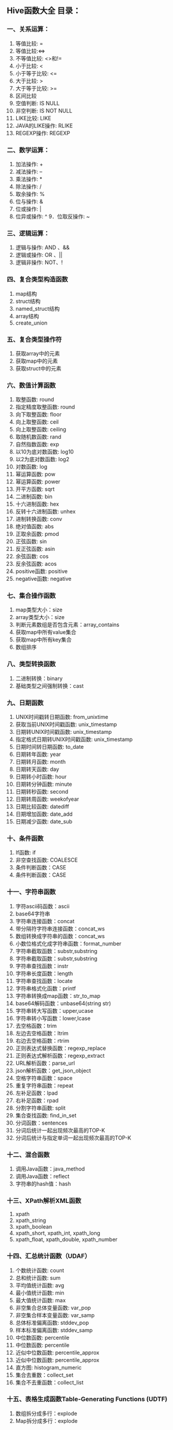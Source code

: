 ## Hive函数大全 目录：

### 一、关系运算：
1. 等值比较: =
2. 等值比较:<=>
3. 不等值比较: <>和!=
4. 小于比较: <
5. 小于等于比较: <=
6. 大于比较: >
7. 大于等于比较: >=
8. 区间比较
9. 空值判断: IS NULL
10. 非空判断: IS NOT NULL
10. LIKE比较: LIKE
11. JAVA的LIKE操作: RLIKE
12. REGEXP操作: REGEXP
### 二、数学运算：
1. 加法操作: +
2. 减法操作: –
3. 乘法操作: *
4. 除法操作: /
5. 取余操作: %
6. 位与操作: &
7. 位或操作: |
8. 位异或操作: ^
9．位取反操作: ~
### 三、逻辑运算：
1. 逻辑与操作: AND 、&&
2. 逻辑或操作: OR 、||
3. 逻辑非操作: NOT、!
### 四、复合类型构造函数
1. map结构
2. struct结构
3. named_struct结构
4. array结构
5. create_union
### 五、复合类型操作符
1. 获取array中的元素
2. 获取map中的元素
3. 获取struct中的元素
### 六、数值计算函数
1. 取整函数: round
2. 指定精度取整函数: round
3. 向下取整函数: floor
4. 向上取整函数: ceil
5. 向上取整函数: ceiling
6. 取随机数函数: rand
7. 自然指数函数: exp
8. 以10为底对数函数: log10
9. 以2为底对数函数: log2
10. 对数函数: log
11. 幂运算函数: pow
12. 幂运算函数: power
13. 开平方函数: sqrt
14. 二进制函数: bin
15. 十六进制函数: hex
16. 反转十六进制函数: unhex
17. 进制转换函数: conv
18. 绝对值函数: abs
19. 正取余函数: pmod
20. 正弦函数: sin
21. 反正弦函数: asin
22. 余弦函数: cos
23. 反余弦函数: acos
24. positive函数: positive
25. negative函数: negative
### 七、集合操作函数
1. map类型大小：size
2. array类型大小：size
3. 判断元素数组是否包含元素：array_contains
4. 获取map中所有value集合
5. 获取map中所有key集合
6. 数组排序
### 八、类型转换函数
1. 二进制转换：binary
2. 基础类型之间强制转换：cast
### 九、日期函数
1. UNIX时间戳转日期函数: from_unixtime
2. 获取当前UNIX时间戳函数: unix_timestamp
3. 日期转UNIX时间戳函数: unix_timestamp
4. 指定格式日期转UNIX时间戳函数: unix_timestamp
5. 日期时间转日期函数: to_date
6. 日期转年函数: year
7. 日期转月函数: month
8. 日期转天函数: day
9. 日期转小时函数: hour
10. 日期转分钟函数: minute
11. 日期转秒函数: second
12. 日期转周函数: weekofyear
13. 日期比较函数: datediff
14. 日期增加函数: date_add
15. 日期减少函数: date_sub
### 十、条件函数
1. If函数: if
2. 非空查找函数: COALESCE
3. 条件判断函数：CASE
4. 条件判断函数：CASE
### 十一、字符串函数
1.    字符ascii码函数：ascii
2.    base64字符串
3. 字符串连接函数：concat
4.    带分隔符字符串连接函数：concat_ws
5. 数组转换成字符串的函数：concat_ws
6. 小数位格式化成字符串函数：format_number
7. 字符串截取函数：substr,substring
8. 字符串截取函数：substr,substring
9. 字符串查找函数：instr
10. 字符串长度函数：length
11. 字符串查找函数：locate
12. 字符串格式化函数：printf
13. 字符串转换成map函数：str_to_map
14. base64解码函数：unbase64(string str)
15. 字符串转大写函数：upper,ucase
16. 字符串转小写函数：lower,lcase
17. 去空格函数：trim
18. 左边去空格函数：ltrim
19. 右边去空格函数：rtrim
20. 正则表达式替换函数：regexp_replace
21. 正则表达式解析函数：regexp_extract
22. URL解析函数：parse_url
23. json解析函数：get_json_object
24. 空格字符串函数：space
25. 重复字符串函数：repeat
26. 左补足函数：lpad
27. 右补足函数：rpad
28. 分割字符串函数: split
29. 集合查找函数: find_in_set
30.    分词函数：sentences
31. 分词后统计一起出现频次最高的TOP-K
32. 分词后统计与指定单词一起出现频次最高的TOP-K
### 十二、混合函数
1. 调用Java函数：java_method
2. 调用Java函数：reflect
3. 字符串的hash值：hash
### 十三、XPath解析XML函数
1. xpath
2. xpath_string
3. xpath_boolean
4. xpath_short, xpath_int, xpath_long
5. xpath_float, xpath_double, xpath_number
### 十四、汇总统计函数（UDAF）
1. 个数统计函数: count
2. 总和统计函数: sum
3. 平均值统计函数: avg
4. 最小值统计函数: min
5. 最大值统计函数: max
6. 非空集合总体变量函数: var_pop
7. 非空集合样本变量函数: var_samp
8. 总体标准偏离函数: stddev_pop
9. 样本标准偏离函数: stddev_samp
10. 中位数函数: percentile
11. 中位数函数: percentile
12. 近似中位数函数: percentile_approx
13. 近似中位数函数: percentile_approx
14. 直方图: histogram_numeric
15. 集合去重数：collect_set
16. 集合不去重函数：collect_list
### 十五、表格生成函数Table-Generating Functions (UDTF)
1. 数组拆分成多行：explode
2. Map拆分成多行：explode